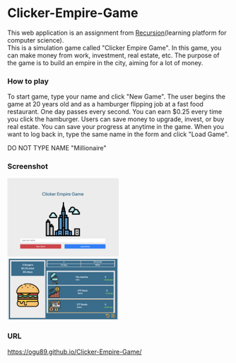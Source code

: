# Clicker-Empire-Game

This web application is an assignment from <a href="https://recursionist.io/">Recursion</a>(learning platform for computer science).<br>
This is a simulation game called "Clicker Empire Game". In this game, you can make money from work, investment, real estate, etc.
The purpose of the game is to build an empire in the city, aiming for a lot of money.


### How to play
To start game, type your name and click "New Game".
The user begins the game at 20 years old and as a hamburger flipping job at a fast food restaurant. One day passes every second.
You can earn $0.25 every time you click the hamburger. Users can save money to upgrade, invest, or buy real estate.
You can save your progress at anytime in the game. When you want to log back in, type the same name in the form and click "Load Game".

DO NOT TYPE NAME "Millionaire" 
### Screenshot
<img alt="1 screenshot" src="screenshots/Screen Shot 2021-09-18 at 5.31.29 pm.png" width=50%>
<img alt="1 screenshot" src="screenshots/Main.png" width=50%>

### URL
<a href="https://ogu89.github.io/Battery-Finder-Program/">https://ogu89.github.io/Clicker-Empire-Game/</a>

